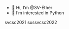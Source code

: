 - 👋 Hi, I’m @SV-Ether
- 👀 I’m interested in Python

<!---
SV-Ether/SV-Ether is a ✨ special ✨ repository because its `README.md` (this file) appears on your GitHub profile.
You can click the Preview link to take a look at your changes.
--->
svcsc2021
sussvcsc2022
